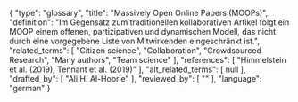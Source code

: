 {
    "type": "glossary",
    "title": "Massively Open Online Papers (MOOPs)",
    "definition": "Im Gegensatz zum traditionellen kollaborativen Artikel folgt ein MOOP einem offenen, partizipativen und dynamischen Modell, das nicht durch eine vorgegebene Liste von Mitwirkenden eingeschränkt ist.",
    "related_terms": [
        "Citizen science",
        "Collaboration",
        "Crowdsourced Research",
        "Many authors",
        "Team science"
    ],
    "references": [
        "Himmelstein et al. (2019); Tennant et al. (2019)"
    ],
    "alt_related_terms": [
        null
    ],
    "drafted_by": [
        "Ali H. Al-Hoorie"
    ],
    "reviewed_by": [
        ""
    ],
    "language": "german"
}